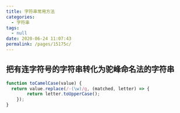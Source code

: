 ```yaml
---
title: 字符串常用方法
categories: 
  - 字符串
tags: 
  - null
date: 2020-06-24 11:07:43
permalink: /pages/15175c/
---
```


## 把有连字符号的字符串转化为驼峰命名法的字符串

```javascript
function toCamelCase(value) {
  return value.replace(/-(\w)/g, (matched, letter) => {
  		return letter.toUpperCase();
  	});
}
```